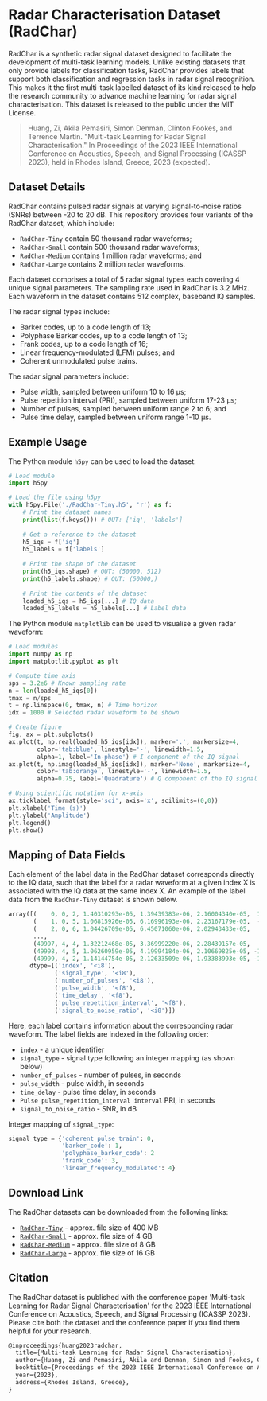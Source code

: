 
# Radar Characterisation Dataset (RadChar)

RadChar is a synthetic radar signal dataset designed to facilitate the development of multi-task learning models. Unlike existing datasets that only provide labels for classification tasks, RadChar provides labels that support both classification and regression tasks in radar signal recognition. This makes it the first multi-task labelled dataset of its kind released to help the research community to advance machine learning for radar signal characterisation. This dataset is released to the public under the MIT License.

> Huang, Zi, Akila Pemasiri, Simon Denman, Clinton Fookes, and Terrence Martin. "Multi-task Learning for Radar Signal Characterisation." In Proceedings of the 2023 IEEE International Conference on Acoustics, Speech, and Signal Processing (ICASSP 2023), held in Rhodes Island, Greece, 2023 (expected).

## Dataset Details

RadChar contains pulsed radar signals at varying signal-to-noise ratios (SNRs) between -20 to 20 dB. This repository provides four variants of the RadChar dataset, which include:

- `RadChar-Tiny` contain 50 thousand radar waveforms;
- `RadChar-Small` contain 500 thousand radar waveforms;
- `RadChar-Medium` contains 1 million radar waveforms; and
- `RadChar-Large` contains 2 million radar waveforms.

Each dataset comprises a total of 5 radar signal types each covering 4 unique signal parameters. The sampling rate used in RadChar is 3.2 MHz. Each waveform in the dataset contains 512 complex, baseband IQ samples.

The radar signal types include: 
- Barker codes, up to a code length of 13;
- Polyphase Barker codes, up to a code length of 13;
- Frank codes, up to a code length of 16;
- Linear frequency-modulated (LFM) pulses; and 
- Coherent unmodulated pulse trains. 

The radar signal parameters include:
- Pulse width, sampled between uniform 10 to 16 µs;
- Pulse repetition interval (PRI), sampled between uniform 17-23 µs;
- Number of pulses, sampled between uniform range 2 to 6; and 
- Pulse time delay, sampled between uniform range 1-10 µs.

## Example Usage

The Python module `h5py` can be used to load the dataset:

```python
# Load module
import h5py

# Load the file using h5py
with h5py.File('./RadChar-Tiny.h5', 'r') as f:
    # Print the dataset names
    print(list(f.keys())) # OUT: ['iq', 'labels']
    
    # Get a reference to the dataset
    h5_iqs = f['iq'] 
    h5_labels = f['labels'] 
    
    # Print the shape of the dataset
    print(h5_iqs.shape) # OUT: (50000, 512)
    print(h5_labels.shape) # OUT: (50000,)
    
    # Print the contents of the dataset
    loaded_h5_iqs = h5_iqs[...] # IQ data
    loaded_h5_labels = h5_labels[...] # Label data
```

The Python module `matplotlib` can be used to visualise a given radar waveform:

```python
# Load modules
import numpy as np
import matplotlib.pyplot as plt

# Compute time axis
sps = 3.2e6 # Known sampling rate
n = len(loaded_h5_iqs[0])
tmax = n/sps
t = np.linspace(0, tmax, n) # Time horizon
idx = 1000 # Selected radar waveform to be shown 

# Create figure
fig, ax = plt.subplots()
ax.plot(t, np.real(loaded_h5_iqs[idx]), marker='.', markersize=4, 
        color='tab:blue', linestyle='-', linewidth=1.5, 
        alpha=1, label='In-phase') # I component of the IQ signal
ax.plot(t, np.imag(loaded_h5_iqs[idx]), marker='None', markersize=4, 
        color='tab:orange', linestyle='-', linewidth=1.5, 
        alpha=0.75, label='Quadrature') # Q component of the IQ signal

# Using scientific notation for x-axis
ax.ticklabel_format(style='sci', axis='x', scilimits=(0,0))
plt.xlabel('Time (s)')
plt.ylabel('Amplitude')
plt.legend()
plt.show()
```

## Mapping of Data Fields

Each element of the label data in the RadChar dataset corresponds directly to the IQ data, such that the label for a radar waveform at a given index X is associated with the IQ data at the same index X. An example of the label data from the `RadChar-Tiny` dataset is shown below.

```python
array([(    0, 0, 2, 1.40310293e-05, 1.39439383e-06, 2.16004340e-05,  13),
       (    1, 0, 5, 1.06815926e-05, 6.16996193e-06, 2.23167179e-05,  -6),
       (    2, 0, 6, 1.04426709e-05, 6.45071060e-06, 2.02943433e-05,   4),
       ...,
       (49997, 4, 4, 1.32212468e-05, 3.36999220e-06, 2.28439157e-05,   3),
       (49998, 4, 5, 1.06260959e-05, 4.19994184e-06, 2.10669825e-05, -10),
       (49999, 4, 2, 1.14144754e-05, 2.12633509e-06, 1.93383993e-05, -14)],
      dtype=[('index', '<i8'), 
		     ('signal_type', '<i8'), 
             ('number_of_pulses', '<i8'), 
             ('pulse_width', '<f8'), 
             ('time_delay', '<f8'), 
             ('pulse_repetition_interval', '<f8'), 
             ('signal_to_noise_ratio', '<i8')])
```

Here, each label contains information about the corresponding radar waveform. The label fields are indexed in the following order:

- `index` - a unique identifier
- `signal_type` - signal type following an integer mapping (as shown below) 
- `number_of_pulses` - number of pulses, in seconds
- `pulse_width` - pulse width, in seconds
- `time_delay` - pulse time delay, in seconds
- `Pulse pulse_repetition_interval interval` PRI, in seconds
- `signal_to_noise_ratio` - SNR, in dB

Integer mapping of `signal_type`:

```python
signal_type = {'coherent_pulse_train': 0, 
			   'barker_code': 1, 
			   'polyphase_barker_code': 2
			   'frank_code': 3, 
			   'linear_frequency_modulated': 4}
```

## Download Link

The RadChar datasets can be downloaded from the following links:

- [`RadChar-Tiny`](https://cloudstor.aarnet.edu.au/) - approx. file size of 400 MB
- [`RadChar-Small`](https://cloudstor.aarnet.edu.au/) - approx. file size of 4 GB
- [`RadChar-Medium`](https://cloudstor.aarnet.edu.au/) - approx. file size of 8 GB
- [`RadChar-Large`](https://cloudstor.aarnet.edu.au/) - approx. file size of 16 GB

## Citation

The RadChar dataset is published with the conference paper 'Multi-task Learning for Radar Signal Characterisation' for the 2023 IEEE International Conference on Acoustics, Speech, and Signal Processing (ICASSP 2023). Please cite both the dataset and the conference paper if you find them helpful for your research.

```latex
@inproceedings{huang2023radchar,
  title={Multi-task Learning for Radar Signal Characterisation},
  author={Huang, Zi and Pemasiri, Akila and Denman, Simon and Fookes, Clinton and Martin, Terrence},
  booktitle={Proceedings of the 2023 IEEE International Conference on Acoustics, Speech, and Signal Processing (ICASSP 2023)},
  year={2023},
  address={Rhodes Island, Greece},
}
```
